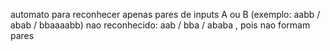 automato para reconhecer apenas pares de inputs A ou B (exemplo: aabb / abab / bbaaaabb) nao reconhecido: aab / bba / ababa ,  pois nao formam pares
